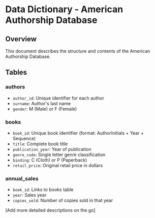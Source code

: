 # Data Dictionary - American Authorship Database

## Overview
This document describes the structure and contents of the American Authorship Database.

## Tables

### authors
- `author_id`: Unique identifier for each author
- `surname`: Author's last name
- `gender`: M (Male) or F (Female)

### books  
- `book_id`: Unique book identifier (format: AuthorInitials + Year + Sequence)
- `title`: Complete book title
- `publication_year`: Year of publication
- `genre_code`: Single letter genre classification
- `binding`: C (Cloth) or P (Paperback)
- `retail_price`: Original retail price in dollars

### annual_sales
- `book_id`: Links to books table
- `year`: Sales year
- `copies_sold`: Number of copies sold in that year

[Add more detailed descriptions on the go]
